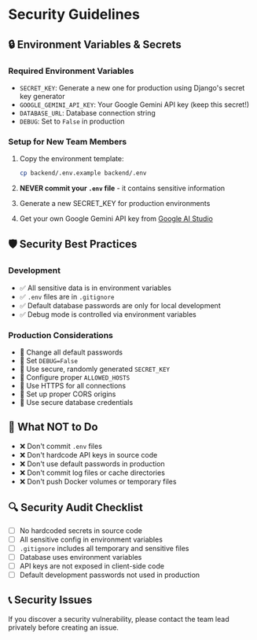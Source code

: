 # Security Guidelines

## 🔒 Environment Variables & Secrets

### Required Environment Variables
- `SECRET_KEY`: Generate a new one for production using Django's secret key generator
- `GOOGLE_GEMINI_API_KEY`: Your Google Gemini API key (keep this secret!)
- `DATABASE_URL`: Database connection string
- `DEBUG`: Set to `False` in production

### Setup for New Team Members
1. Copy the environment template:
   ```bash
   cp backend/.env.example backend/.env
   ```

2. **NEVER commit your `.env` file** - it contains sensitive information
3. Generate a new SECRET_KEY for production environments
4. Get your own Google Gemini API key from [Google AI Studio](https://makersuite.google.com/app/apikey)

## 🛡️ Security Best Practices

### Development
- ✅ All sensitive data is in environment variables
- ✅ `.env` files are in `.gitignore`
- ✅ Default database passwords are only for local development
- ✅ Debug mode is controlled via environment variables

### Production Considerations
- 🔧 Change all default passwords
- 🔧 Set `DEBUG=False`
- 🔧 Use secure, randomly generated `SECRET_KEY`
- 🔧 Configure proper `ALLOWED_HOSTS`
- 🔧 Use HTTPS for all connections
- 🔧 Set up proper CORS origins
- 🔧 Use secure database credentials

## 🚨 What NOT to Do
- ❌ Don't commit `.env` files
- ❌ Don't hardcode API keys in source code
- ❌ Don't use default passwords in production
- ❌ Don't commit log files or cache directories
- ❌ Don't push Docker volumes or temporary files

## 🔍 Security Audit Checklist
- [ ] No hardcoded secrets in source code
- [ ] All sensitive config in environment variables
- [ ] `.gitignore` includes all temporary and sensitive files
- [ ] Database uses environment variables
- [ ] API keys are not exposed in client-side code
- [ ] Default development passwords not used in production

## 📞 Security Issues
If you discover a security vulnerability, please contact the team lead privately before creating an issue. 